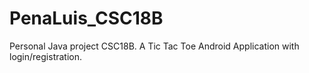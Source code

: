 # PenaLuis_CSC18B
Personal Java project CSC18B. A Tic Tac Toe Android Application with login/registration. 
